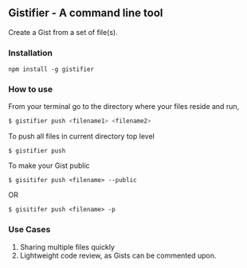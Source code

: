 ## Gistifier - A command line tool

Create a Gist from a set of file(s).


### Installation

```
npm install -g gistifier
```


### How to use

From your terminal go to the directory where your files reside and run,

``` bash
$ gistifier push <filename1> <filename2>
```

To push all files in current directory top level

```
$ gistifier push
```

To make your Gist public

```
$ gisitifer push <filename> --public
```

OR

```
$ gisitifer push <filename> -p
```


### Use Cases

1. Sharing multiple files quickly
2. Lightweight code review, as Gists can be commented upon.
